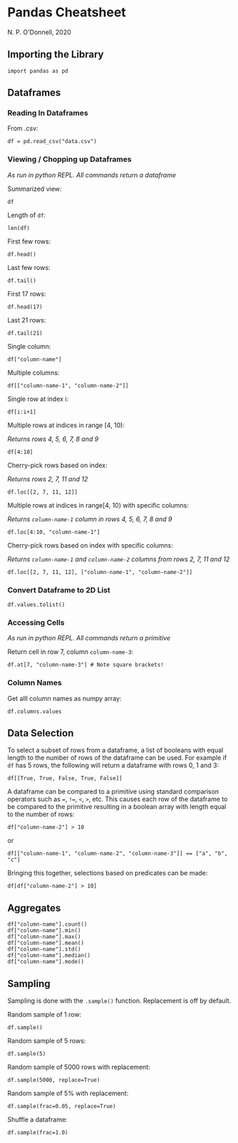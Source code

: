 # Pandas Cheatsheet

N. P. O'Donnell, 2020

## Importing the Library

```
import pandas as pd
```

## Dataframes

### Reading In Dataframes

From .csv:

```
df = pd.read_csv("data.csv")
```

### Viewing / Chopping up Dataframes

*As run in python REPL. All commands return a dataframe*

Summarized view:

```
df
```

Length of `df`:

```
len(df)
```

First few rows:

```
df.head()
```

Last few rows:

```
df.tail()
```

First 17 rows:

```
df.head(17)
```

Last 21 rows:

```
df.tail(21)
```

Single column:

```
df["column-name"]
```

Multiple columns:

```
df[["column-name-1", "column-name-2"]]
```

Single row at index i:

```
df[i:i+1]
```

Multiple rows at indices in range [4, 10):

*Returns rows 4, 5, 6, 7, 8 and 9*

```
df[4:10]
```

Cherry-pick rows based on index:

*Returns rows 2, 7, 11 and 12*
```
df.loc[[2, 7, 11, 12]]
```

Multiple rows at indices in range[4, 10) with specific columns:

*Returns `column-name-1` column in rows 4, 5, 6, 7, 8 and 9*

```
df.loc[4:10, "column-name-1"]
```

Cherry-pick rows based on index with specific columns:

*Returns `column-name-1` and `column-name-2` columns from rows 2, 7, 11 and 12*
```
df.loc[[2, 7, 11, 12], ["column-name-1", "column-name-2"]]
```

### Convert Dataframe to 2D List

```
df.values.tolist()
```

### Accessing Cells

*As run in python REPL. All commands return a primitive*

Return cell in row 7, column `column-name-3`:

```
df.at[7, "column-name-3"] # Note square brackets!
```

### Column Names

Get alll column names as numpy array:

```
df.columns.values
```

## Data Selection

To select a subset of rows from a dataframe, a list of booleans with equal length to the number of rows of the dataframe can be used. For example if `df` has 5 rows, the following will return a dataframe with rows 0, 1 and 3:

```
df[[True, True, False, True, False]]
```

A dataframe can be compared to a primitive using standard comparison operators such as `=`, `!=`, `<`, `>`, etc. This causes each row of the dataframe to be compared to the primitive resulting in a boolean array with length equal to the number of rows:

```
df["column-name-2"] > 10
```

or

```
df[["column-name-1", "column-name-2", "column-name-3"]] == ["a", "b", "c"]
```

Bringing this together, selections based on predicates can be made:

```
df[df["column-name-2"] > 10]
```

## Aggregates

```
df["column-name"].count()
df["column-name"].min()
df["column-name"].max()
df["column-name"].mean()
df["column-name"].std()
df["column-name"].median()
df["column-name"].mode()
```

## Sampling

Sampling is done with the `.sample()` function. Replacement is off by default.

Random sample of 1 row:

```
df.sample()
```

Random sample of 5 rows:

```
df.sample(5)
```

Random sample of 5000 rows with replacement:

```
df.sample(5000, replace=True)
```

Random sample of 5% with replacement:

```
df.sample(frac=0.05, replace=True)
```

Shuffle a dataframe:

```
df.sample(frac=1.0)
```